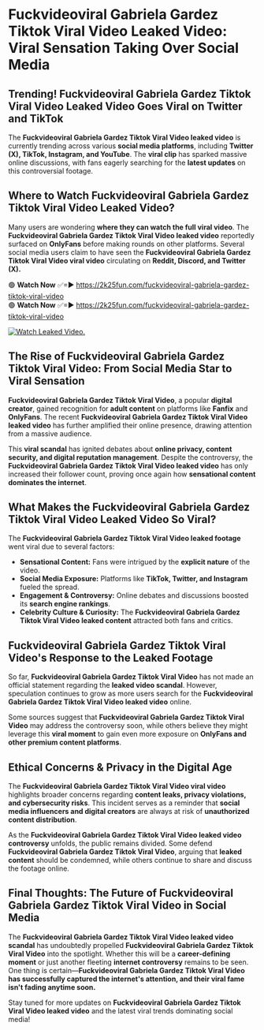 # Fuckvideoviral Gabriela Gardez Tiktok Viral Video Leaked Video: Viral Sensation Taking Over Social Media

## **Trending! Fuckvideoviral Gabriela Gardez Tiktok Viral Video Leaked Video Goes Viral on Twitter and TikTok**
The **Fuckvideoviral Gabriela Gardez Tiktok Viral Video leaked video** is currently trending across various **social media platforms**, including **Twitter (X), TikTok, Instagram, and YouTube**. The **viral clip** has sparked massive online discussions, with fans eagerly searching for the **latest updates** on this controversial footage.

## **Where to Watch Fuckvideoviral Gabriela Gardez Tiktok Viral Video Leaked Video?**
Many users are wondering **where they can watch the full viral video**. The **Fuckvideoviral Gabriela Gardez Tiktok Viral Video leaked video** reportedly surfaced on **OnlyFans** before making rounds on other platforms. Several social media users claim to have seen the **Fuckvideoviral Gabriela Gardez Tiktok Viral Video viral video** circulating on **Reddit, Discord, and Twitter (X).**

🟢 **Watch Now** ✅=► https://2k25fun.com/fuckvideoviral-gabriela-gardez-tiktok-viral-video  
🟢 **Watch Now** ✅=► https://2k25fun.com/fuckvideoviral-gabriela-gardez-tiktok-viral-video  

[![Watch Leaked Video.](https://miro.medium.com/v2/resize:fit:828/format:webp/1*cilzJN44JGOrTw9NJCrNHA.gif "Watch Leaked Video")](https://2k25fun.com/fuckvideoviral-gabriela-gardez-tiktok-viral-video)

## **The Rise of Fuckvideoviral Gabriela Gardez Tiktok Viral Video: From Social Media Star to Viral Sensation**
**Fuckvideoviral Gabriela Gardez Tiktok Viral Video**, a popular **digital creator**, gained recognition for **adult content** on platforms like **Fanfix** and **OnlyFans**. The recent **Fuckvideoviral Gabriela Gardez Tiktok Viral Video leaked video** has further amplified their online presence, drawing attention from a massive audience.

This **viral scandal** has ignited debates about **online privacy, content security, and digital reputation management**. Despite the controversy, the **Fuckvideoviral Gabriela Gardez Tiktok Viral Video leaked video** has only increased their follower count, proving once again how **sensational content dominates the internet**.

## **What Makes the Fuckvideoviral Gabriela Gardez Tiktok Viral Video Leaked Video So Viral?**
The **Fuckvideoviral Gabriela Gardez Tiktok Viral Video leaked footage** went viral due to several factors:
- **Sensational Content:** Fans were intrigued by the **explicit nature** of the video.
- **Social Media Exposure:** Platforms like **TikTok, Twitter, and Instagram** fueled the spread.
- **Engagement & Controversy:** Online debates and discussions boosted its **search engine rankings**.
- **Celebrity Culture & Curiosity:** The **Fuckvideoviral Gabriela Gardez Tiktok Viral Video leaked content** attracted both fans and critics.

## **Fuckvideoviral Gabriela Gardez Tiktok Viral Video's Response to the Leaked Footage**
So far, **Fuckvideoviral Gabriela Gardez Tiktok Viral Video** has not made an official statement regarding the **leaked video scandal**. However, speculation continues to grow as more users search for the **Fuckvideoviral Gabriela Gardez Tiktok Viral Video leaked video** online.

Some sources suggest that **Fuckvideoviral Gabriela Gardez Tiktok Viral Video** may address the controversy soon, while others believe they might leverage this **viral moment** to gain even more exposure on **OnlyFans and other premium content platforms**.

## **Ethical Concerns & Privacy in the Digital Age**
The **Fuckvideoviral Gabriela Gardez Tiktok Viral Video viral video** highlights broader concerns regarding **content leaks, privacy violations, and cybersecurity risks**. This incident serves as a reminder that **social media influencers and digital creators** are always at risk of **unauthorized content distribution**.

As the **Fuckvideoviral Gabriela Gardez Tiktok Viral Video leaked video controversy** unfolds, the public remains divided. Some defend **Fuckvideoviral Gabriela Gardez Tiktok Viral Video**, arguing that **leaked content** should be condemned, while others continue to share and discuss the footage online.

## **Final Thoughts: The Future of Fuckvideoviral Gabriela Gardez Tiktok Viral Video in Social Media**
The **Fuckvideoviral Gabriela Gardez Tiktok Viral Video leaked video scandal** has undoubtedly propelled **Fuckvideoviral Gabriela Gardez Tiktok Viral Video** into the spotlight. Whether this will be a **career-defining moment** or just another fleeting **internet controversy** remains to be seen. One thing is certain—**Fuckvideoviral Gabriela Gardez Tiktok Viral Video has successfully captured the internet's attention, and their viral fame isn't fading anytime soon.**

Stay tuned for more updates on **Fuckvideoviral Gabriela Gardez Tiktok Viral Video leaked video** and the latest viral trends dominating social media!
